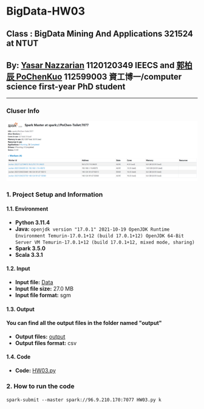 # BigData-HW03
## Class : BigData Mining And Applications 321524 at NTUT
## By: [Yasar Nazzarian](https://github.com/Yasar2019) 1120120349 IEECS and [郭柏辰 PoChenKuo](https://github.com/PoChenKuo) 112599003 資工博一/computer science first-year PhD student
----------------------------------------------------------------------------------------------
### **Cluser Info**
![Alt text](image.png)

### 1. Project Setup and Information
#### 1.1. Environment
* **Python 3.11.4**
* **Java:**
``openjdk version "17.0.1" 2021-10-19
OpenJDK Runtime Environment Temurin-17.0.1+12 (build 17.0.1+12)
OpenJDK 64-Bit Server VM Temurin-17.0.1+12 (build 17.0.1+12, mixed mode, sharing)``
* **Spark 3.5.0**
* **Scala 3.3.1**

#### 1.2. Input

* **Input file:** [Data](/Data)
* **Input file size:** 27.0 MB
* **Input file format:** sgm

#### 1.3. Output
#### You can find all the output files in the folder named "output"
* **Output files:** [output](output)
* **Output files format:** csv

#### 1.4. Code
* **Code:** [HW03.py](HW03.py)

### 2. How to run the code
```spark-submit --master spark://96.9.210.170:7077 HW03.py k```
